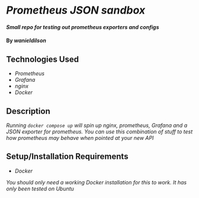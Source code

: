 # _Prometheus JSON sandbox_

#### _Small repo for testing out prometheus exporters and configs_

#### By _**wanieldilson**_

## Technologies Used

* _Prometheus_
* _Grafana_
* _nginx_
* _Docker_

## Description

_Running `docker compose up` will spin up nginx, prometheus, Grafana and a JSON exporter for prometheus.  You can use this combination of stuff to test how prometheus may behave when pointed at your new API_

## Setup/Installation Requirements

* _Docker_


_You should only need a working Docker installation for this to work.  It has only been tested on Ubuntu_
